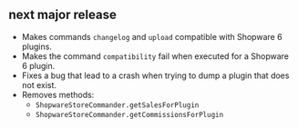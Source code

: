 ## next major release

* Makes commands `changelog` and `upload` compatible with Shopware 6 plugins.
* Makes the command `compatibility` fail when executed for a Shopware 6 plugin.
* Fixes a bug that lead to a crash when trying to dump a plugin that does not exist.
* Removes methods:
  * `ShopwareStoreCommander.getSalesForPlugin`
  * `ShopwareStoreCommander.getCommissionsForPlugin`
